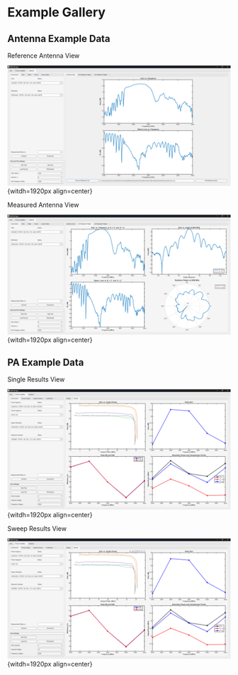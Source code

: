 # Example Gallery

## Antenna Example Data
Reference Antenna View

![Reference Antenna](./assets/Ant/demo_refAnt.png){witdh=1920px align=center}

Measured Antenna View

![Antenna Radiation Pattern](./assets/Ant/demo_2Dpattern.png){witdh=1920px align=center}

## PA Example Data
Single Results View

![Signal Analysis Configuration](./assets/PA/demo_single.png){witdh=1920px align=center}

Sweep Results View

![Signal Analysis Configuration](./assets/PA/demo_sweep.png){witdh=1920px align=center}

